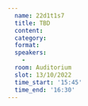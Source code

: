 ```yaml
---
  name: 22d1t1s7
  title: TBD
  content:
  category: 
  format: 
  speakers: 
    - 
  room: Auditorium
  slot: 13/10/2022
  time_start: '15:45'
  time_end: '16:30'
---
```


